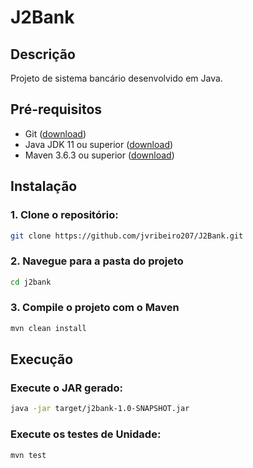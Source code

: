 # J2Bank

## Descrição

Projeto de sistema bancário desenvolvido em Java.

## Pré-requisitos

- Git ([download](https://git-scm.com/))
- Java JDK 11 ou superior ([download](https://www.oracle.com/java/technologies/javase-jdk11-downloads.html))
- Maven 3.6.3 ou superior ([download](https://maven.apache.org/download.cgi))

## Instalação

###  1. Clone o repositório:
```bash
git clone https://github.com/jvribeiro207/J2Bank.git
```
### 2. Navegue para a pasta do projeto

```bash
cd j2bank
```

### 3. Compile o projeto com o Maven 

```bash
mvn clean install
```

## Execução

### Execute o JAR gerado:

```bash
java -jar target/j2bank-1.0-SNAPSHOT.jar
```
### Execute os testes de Unidade:

```bash
mvn test
```


